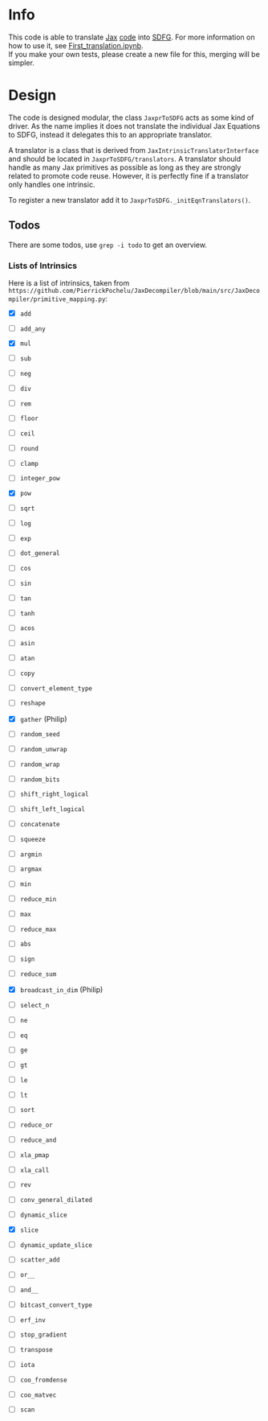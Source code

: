 # Info
This code is able to translate [Jax](https://github.com/google/jax) [code](https://jax.readthedocs.io/en/latest/jaxpr.html) into [SDFG](https://github.com/spcl/dace).
For more information on how to use it, see [First_translation.ipynb](./First_translation.ipynb).      
If you make your own tests, please create a new file for this, merging will be simpler.

# Design
The code is designed modular, the class `JaxprToSDFG` acts as some kind of driver.
As the name implies it does not translate the individual Jax Equations to SDFG, instead it delegates this to an appropriate translator.

A translator is a class that is derived from `JaxIntrinsicTranslatorInterface` and should be located in `JaxprToSDFG/translators`.
A translator should handle as many Jax primitives as possible as long as they are strongly related to promote code reuse.
However, it is perfectly fine if a translator only handles one intrinsic.

To register a new translator add it to `JaxprToSDFG._initEqnTranslators()`.


## Todos
There are some todos, use `grep -i todo` to get an overview.


### Lists of Intrinsics
Here is a list of intrinsics, taken from `https://github.com/PierrickPochelu/JaxDecompiler/blob/main/src/JaxDecompiler/primitive_mapping.py`:

- [x] `add`
- [ ] `add_any`
- [x] `mul`
- [ ] `sub`
- [ ] `neg`
- [ ] `div`
- [ ] `rem`
- [ ] `floor`
- [ ] `ceil`
- [ ] `round`
- [ ] `clamp`
- [ ] `integer_pow`
- [x] `pow`
- [ ] `sqrt`
- [ ] `log`
- [ ] `exp`
- [ ] `dot_general`
- [ ] `cos`
- [ ] `sin`
- [ ] `tan`
- [ ] `tanh`
- [ ] `acos`
- [ ] `asin`
- [ ] `atan`
- [ ] `copy`
- [ ] `convert_element_type`
- [ ] `reshape`
- [x] `gather` (Philip)
- [ ] `random_seed`
- [ ] `random_unwrap`
- [ ] `random_wrap`
- [ ] `random_bits`
- [ ] `shift_right_logical`
- [ ] `shift_left_logical`
- [ ] `concatenate`
- [ ] `squeeze`
- [ ] `argmin`
- [ ] `argmax`
- [ ] `min`
- [ ] `reduce_min`
- [ ] `max`
- [ ] `reduce_max`
- [ ] `abs`
- [ ] `sign`
- [ ] `reduce_sum`
- [x] `broadcast_in_dim` (Philip)
- [ ] `select_n`
- [ ] `ne`
- [ ] `eq`
- [ ] `ge`
- [ ] `gt`
- [ ] `le`
- [ ] `lt`
- [ ] `sort`
- [ ] `reduce_or`
- [ ] `reduce_and`
- [ ] `xla_pmap`
- [ ] `xla_call`
- [ ] `rev`
- [ ] `conv_general_dilated`
- [ ] `dynamic_slice`
- [x] `slice`
- [ ] `dynamic_update_slice`
- [ ] `scatter_add`
- [ ] `or__`
- [ ] `and__`
- [ ] `bitcast_convert_type`
- [ ] `erf_inv`
- [ ] `stop_gradient`
- [ ] `transpose`
- [ ] `iota`
- [ ] `coo_fromdense`
- [ ] `coo_matvec`
- [ ] `scan`

